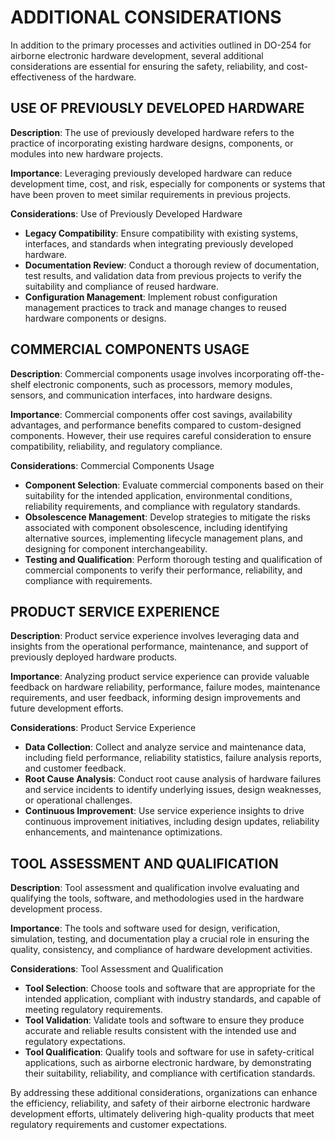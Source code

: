 # ADDITIONAL CONSIDERATIONS

In addition to the primary processes and activities outlined in DO-254 for airborne electronic hardware development, several additional considerations are essential for ensuring the safety, reliability, and cost-effectiveness of the hardware.

## USE OF PREVIOUSLY DEVELOPED HARDWARE

**Description**: The use of previously developed hardware refers to the practice of incorporating existing hardware designs, components, or modules into new hardware projects.

**Importance**: Leveraging previously developed hardware can reduce development time, cost, and risk, especially for components or systems that have been proven to meet similar requirements in previous projects.

**Considerations**: Use of Previously Developed Hardware

   - **Legacy Compatibility**: Ensure compatibility with existing systems, interfaces, and standards when integrating previously developed hardware.
   - **Documentation Review**: Conduct a thorough review of documentation, test results, and validation data from previous projects to verify the suitability and compliance of reused hardware.
   - **Configuration Management**: Implement robust configuration management practices to track and manage changes to reused hardware components or designs.

## COMMERCIAL COMPONENTS USAGE

**Description**: Commercial components usage involves incorporating off-the-shelf electronic components, such as processors, memory modules, sensors, and communication interfaces, into hardware designs.

**Importance**: Commercial components offer cost savings, availability advantages, and performance benefits compared to custom-designed components. However, their use requires careful consideration to ensure compatibility, reliability, and regulatory compliance.

**Considerations**: Commercial Components Usage

   - **Component Selection**: Evaluate commercial components based on their suitability for the intended application, environmental conditions, reliability requirements, and compliance with regulatory standards.
   - **Obsolescence Management**: Develop strategies to mitigate the risks associated with component obsolescence, including identifying alternative sources, implementing lifecycle management plans, and designing for component interchangeability.
   - **Testing and Qualification**: Perform thorough testing and qualification of commercial components to verify their performance, reliability, and compliance with requirements.

## PRODUCT SERVICE EXPERIENCE

**Description**: Product service experience involves leveraging data and insights from the operational performance, maintenance, and support of previously deployed hardware products.

**Importance**: Analyzing product service experience can provide valuable feedback on hardware reliability, performance, failure modes, maintenance requirements, and user feedback, informing design improvements and future development efforts.

**Considerations**: Product Service Experience

   - **Data Collection**: Collect and analyze service and maintenance data, including field performance, reliability statistics, failure analysis reports, and customer feedback.
   - **Root Cause Analysis**: Conduct root cause analysis of hardware failures and service incidents to identify underlying issues, design weaknesses, or operational challenges.
   - **Continuous Improvement**: Use service experience insights to drive continuous improvement initiatives, including design updates, reliability enhancements, and maintenance optimizations.

## TOOL ASSESSMENT AND QUALIFICATION

**Description**: Tool assessment and qualification involve evaluating and qualifying the tools, software, and methodologies used in the hardware development process.

**Importance**: The tools and software used for design, verification, simulation, testing, and documentation play a crucial role in ensuring the quality, consistency, and compliance of hardware development activities.

**Considerations**: Tool Assessment and Qualification

   - **Tool Selection**: Choose tools and software that are appropriate for the intended application, compliant with industry standards, and capable of meeting regulatory requirements.
   - **Tool Validation**: Validate tools and software to ensure they produce accurate and reliable results consistent with the intended use and regulatory expectations.
   - **Tool Qualification**: Qualify tools and software for use in safety-critical applications, such as airborne electronic hardware, by demonstrating their suitability, reliability, and compliance with certification standards.

By addressing these additional considerations, organizations can enhance the efficiency, reliability, and safety of their airborne electronic hardware development efforts, ultimately delivering high-quality products that meet regulatory requirements and customer expectations.
